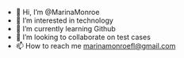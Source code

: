 - 👋 Hi, I’m @MarinaMonroe
- 👀 I’m interested in technology 
- 🌱 I’m currently learning Github
- 💞️ I’m looking to collaborate on test cases
- 📫 How to reach me marinamonroefl@gmail.com

<!---
MarinaMonroe/MarinaMonroe is a ✨ special ✨ repository because its `README.md` (this file) appears on your GitHub profile.
You can click the Preview link to take a look at your changes.
--->
